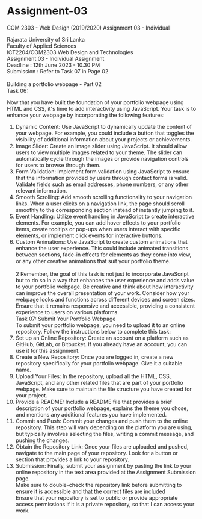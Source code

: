 # Assignment-03
COM 2303 - Web Design (2019/2020)
Assignment 03 - Individual




Rajarata University of Sri Lanka<br>
Faculty of Applied Sciences<br>
ICT2204/COM2303 Web Design and Technologies<br>
Assignment 03 - Individual Assignment<br>
Deadline : 12th June 2023 - 10.30 PM<br>
Submission : Refer to Task 07 in Page 02<br><br>
Building a portfolio webpage - Part 02<br>
Task 06:<br>

Now that you have built the foundation of your portfolio webpage using HTML and CSS, it's time
to add interactivity using JavaScript. Your task is to enhance your webpage by incorporating the
following features:<br>
1. Dynamic Content: Use JavaScript to dynamically update the content of your webpage. For
example, you could include a button that toggles the visibility of additional information
about your projects or achievements.<br>
2. Image Slider: Create an image slider using JavaScript. It should allow users to view
multiple images related to your theme. The slider can automatically cycle through the
images or provide navigation controls for users to browse through them.<br>
3. Form Validation: Implement form validation using JavaScript to ensure that the
information provided by users through contact forms is valid. Validate fields such as email
addresses, phone numbers, or any other relevant information.<br>
4. Smooth Scrolling: Add smooth scrolling functionality to your navigation links. When a user
clicks on a navigation link, the page should scroll smoothly to the corresponding section
instead of instantly jumping to it.<br>
5. Event Handling: Utilize event handling in JavaScript to create interactive elements. For
example, you can add hover effects to your portfolio items, create tooltips or pop-ups
when users interact with specific elements, or implement click events for interactive
buttons.<br>
6. Custom Animations: Use JavaScript to create custom animations that enhance the user
experience. This could include animated transitions between sections, fade-in effects for
elements as they come into view, or any other creative animations that suit your portfolio
theme.<br><br>
2
Remember, the goal of this task is not just to incorporate JavaScript but to do so in a way that
enhances the user experience and adds value to your portfolio webpage. Be creative and think
about how interactivity can improve the overall presentation of your work.
Consider how your webpage looks and functions across different devices and screen sizes.
Ensure that it remains responsive and accessible, providing a consistent experience to users on
various platforms.<br>
Task 07: Submit Your Portfolio Webpage<br>
To submit your portfolio webpage, you need to upload it to an online repository. Follow the
instructions below to complete this task:<br>
1. Set up an Online Repository: Create an account on a platform such as GitHub, GitLab, or
Bitbucket. If you already have an account, you can use it for this assignment.<br>
2. Create a New Repository: Once you are logged in, create a new repository specifically for
your portfolio webpage. Give it a suitable name.<br>
3. Upload Your Files: In the repository, upload all the HTML, CSS, JavaScript, and any other
related files that are part of your portfolio webpage. Make sure to maintain the file
structure you have created for your project.<br>
4. Provide a README: Include a README file that provides a brief description of your
portfolio webpage, explains the theme you chose, and mentions any additional features
you have implemented.<br>
5. Commit and Push: Commit your changes and push them to the online repository. This
step will vary depending on the platform you are using, but typically involves selecting the
files, writing a commit message, and pushing the changes.<br>
6. Obtain the Repository Link: Once your files are uploaded and pushed, navigate to the main
page of your repository. Look for a button or section that provides a link to your repository.<br>
7. Submission: Finally, submit your assignment by pasting the link to your online repository
in the text area provided at the Assignment Submission page.<br>
Make sure to double-check the repository link before submitting to ensure it is accessible and
that the correct files are included<br>
Ensure that your repository is set to public or provide appropriate access permissions if it is a
private repository, so that I can access your work.
